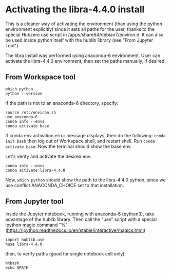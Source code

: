 # Activating the libra-4.4.0 install

This is a cleaner way of activating the environment (than using the python
environment explicitly) since it sets all paths for the user, thanks to the
special Hubzero use script in /apps/share64/debian7/environ.d. It can also
be used inside python itself with the hublib library (see "From Jupyter Tool").

The libra install was performed using anaconda-6 environment. User can activate
the libra-4.4.0 environment, then set the paths manually, if desired.

## From Workspace tool
```
which python
python --version
```

If the path is not to an anaconda-6 directory, specify:
```
source /etc/environ.sh
use anaconda-6
conda info --envs
conda activate base
```

If conda env activation error message displays, then do the following:
`conda init bash`
then log out of Workspace shell, and restart shell. Run 
`conda activate base`. Now the terminal should show the base env. 

Let's verify and activate the desired env:

```
conda info --envs
conda activate libra-4.4.0
```
Now, 
`which python` 
should show the path to the libra-4.4.0 python, since we use conflict ANACONDA_CHOICE set to that installation.

## From Jupyter tool

Inside the Jupyter notebook, running with anaconda-6 (python3), take advantage
of the hublib library. Then call the "use" script with a special ipython
magic command "%" (https://ipython.readthedocs.io/en/stable/interactive/magics.html)
```
import hublib.use
%use libra-4.4.0
```

then, to verify paths (good for single notebook cell only):
```
%%bash
echo $PATH
```
